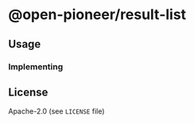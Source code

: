 # @open-pioneer/result-list

## Usage

### Implementing

## License

Apache-2.0 (see `LICENSE` file)
